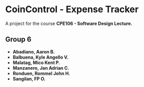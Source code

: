 # CoinControl - Expense Tracker
A project for the course <b/>CPE106 - Software Design Lecture<b/>. <br/>
## Group 6
<ul>
  <li>Abadiano, Aaron B.</li>
  <li>Balbuena, Kyle Angello V.</li>
  <li>Malatag, Mico Kent P.</li>
  <li>Manzanero, Jan Adrian C.</li>
  <li>Ronduen, Rommel John H.</li>
  <li>Sangilan, FP O.</li>
</ul>
